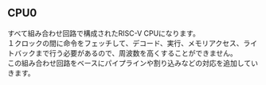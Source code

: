 ## CPU0 
すべて組み合わせ回路で構成されたRISC-V CPUになります。</br>
１クロックの間に命令をフェッチして、デコード、実行、メモリアクセス、ライトバックまで行う必要があるので、周波数を高くすることができません。</br>
この組み合わせ回路をベースにパイプラインや割り込みなどの対応を追加していきます。

